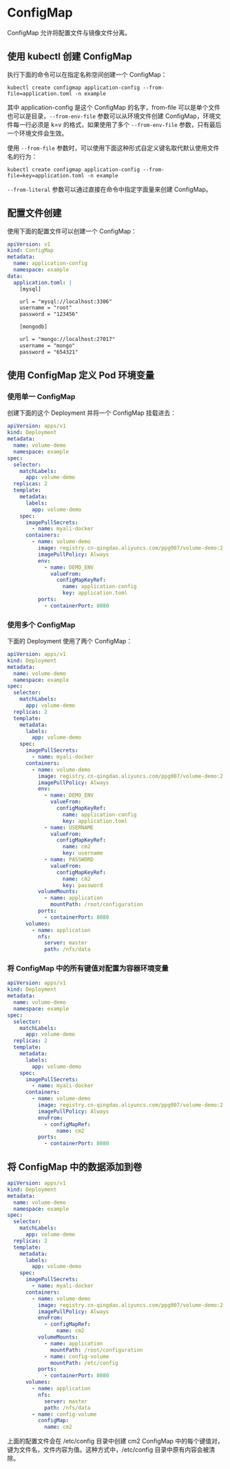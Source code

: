 # ConfigMap

ConfigMap 允许将配置文件与镜像文件分离。

## 使用 kubectl 创建 ConfigMap

执行下面的命令可以在指定名称空间创建一个 ConfigMap：

```shell
kubectl create configmap application-config --from-file=application.toml -n example
```

其中 application-config 是这个 ConfigMap 的名字，from-file 可以是单个文件也可以是目录，`--from-env-file` 参数可以从环境文件创建 ConfigMap，环境文件每一行必须是 k=v 的格式，如果使用了多个 `--from-env-file` 参数，只有最后一个环境文件会生效。

使用 `--from-file` 参数时，可以使用下面这种形式自定义键名取代默认使用文件名的行为：

```shell
kubectl create configmap application-config --from-file=key=application.toml -n example
```

`--from-literal` 参数可以通过直接在命令中指定字面量来创建 ConfigMap。

## 配置文件创建

使用下面的配置文件可以创建一个 ConfigMap：

```yaml
apiVersion: v1
kind: ConfigMap
metadata:
  name: application-config
  namespace: example
data:
  application.toml: |
    [mysql]

    url = "mysql://localhost:3306"
    username = "root"
    password = "123456"

    [mongodb]

    url = "mongo://localhost:27017"
    username = "mongo"
    password = "654321"
```

## 使用 ConfigMap 定义 Pod 环境变量

### 使用单一 ConfigMap

创建下面的这个 Deployment 并将一个 ConfigMap 挂载进去：

```yaml
apiVersion: apps/v1
kind: Deployment
metadata:
  name: volume-demo
  namespace: example
spec:
  selector:
    matchLabels:
      app: volume-demo
  replicas: 2
  template:
    metadata:
      labels:
        app: volume-demo
    spec:
      imagePullSecrets:
        - name: myali-docker
      containers:
        - name: volume-demo
          image: registry.cn-qingdao.aliyuncs.com/ppg007/volume-demo:2.0
          imagePullPolicy: Always
          env:
            - name: DEMO_ENV
              valueFrom:
                configMapKeyRef:
                  name: application-config
                  key: application.toml
          ports:
            - containerPort: 8080
```

### 使用多个 ConfigMap

下面的 Deployment 使用了两个 ConfigMap：

```yaml
apiVersion: apps/v1
kind: Deployment
metadata:
  name: volume-demo
  namespace: example
spec:
  selector:
    matchLabels:
      app: volume-demo
  replicas: 2
  template:
    metadata:
      labels:
        app: volume-demo
    spec:
      imagePullSecrets:
        - name: myali-docker
      containers:
        - name: volume-demo
          image: registry.cn-qingdao.aliyuncs.com/ppg007/volume-demo:2.0
          imagePullPolicy: Always
          env:
            - name: DEMO_ENV
              valueFrom:
                configMapKeyRef:
                  name: application-config
                  key: application.toml
            - name: USERNAME
              valueFrom:
                configMapKeyRef:
                  name: cm2
                  key: username
            - name: PASSWORD
              valueFrom:
                configMapKeyRef:
                  name: cm2
                  key: password
          volumeMounts:
            - name: application
              mountPath: /root/configuration
          ports:
            - containerPort: 8080
      volumes:
        - name: application
          nfs:
            server: master
            path: /nfs/data
```

### 将 ConfigMap 中的所有键值对配置为容器环境变量

```yaml
apiVersion: apps/v1
kind: Deployment
metadata:
  name: volume-demo
  namespace: example
spec:
  selector:
    matchLabels:
      app: volume-demo
  replicas: 2
  template:
    metadata:
      labels:
        app: volume-demo
    spec:
      imagePullSecrets:
        - name: myali-docker
      containers:
        - name: volume-demo
          image: registry.cn-qingdao.aliyuncs.com/ppg007/volume-demo:2.0
          imagePullPolicy: Always
          envFrom:
            - configMapRef:
                name: cm2
          ports:
            - containerPort: 8080
```

## 将 ConfigMap 中的数据添加到卷

```yaml
apiVersion: apps/v1
kind: Deployment
metadata:
  name: volume-demo
  namespace: example
spec:
  selector:
    matchLabels:
      app: volume-demo
  replicas: 2
  template:
    metadata:
      labels:
        app: volume-demo
    spec:
      imagePullSecrets:
        - name: myali-docker
      containers:
        - name: volume-demo
          image: registry.cn-qingdao.aliyuncs.com/ppg007/volume-demo:2.0
          imagePullPolicy: Always
          envFrom:
            - configMapRef:
                name: cm2
          volumeMounts:
            - name: application
              mountPath: /root/configuration
            - name: config-volume
              mountPath: /etc/config
          ports:
            - containerPort: 8080
      volumes:
        - name: application
          nfs:
            server: master
            path: /nfs/data
        - name: config-volume
          configMap:
            name: cm2
```

上面的配置文件会在 /etc/config 目录中创建 cm2 ConfigMap 中的每个键值对，键为文件名，文件内容为值。这种方式中，/etc/config 目录中原有内容会被清除。
